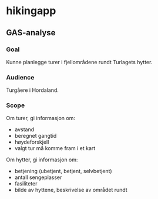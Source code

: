 # hikingapp
## GAS-analyse
### Goal
Kunne planlegge turer i fjellområdene rundt Turlagets hytter.
### Audience
Turgåere i Hordaland.
### Scope
Om turer, gi informasjon om:
* avstand
* beregnet gangtid
* høydeforskjell
* valgt  tur må komme fram i et kart

Om hytter, gi informasjon om:
* betjening (ubetjent, betjent, selvbetjent)
* antall sengeplasser
* fasiliteter
* bilde av hyttene, beskrivelse av området rundt
